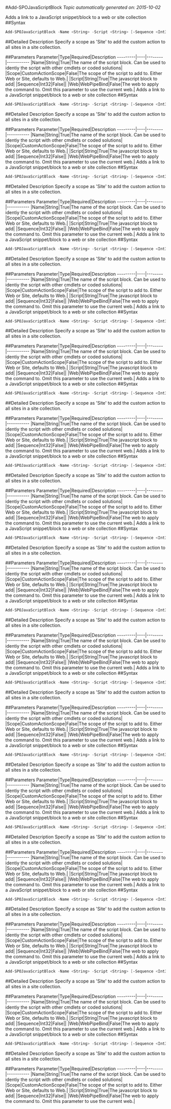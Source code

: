 #Add-SPOJavaScriptBlock
*Topic automatically generated on: 2015-10-02*

Adds a link to a JavaScript snippet/block to a web or site collection
##Syntax
```powershell
Add-SPOJavaScriptBlock -Name <String> -Script <String> [-Sequence <Int32>] [-Scope <CustomActionScope>] [-Web <WebPipeBind>]
```


##Detailed Description
Specify a scope as 'Site' to add the custom action to all sites in a site collection.

##Parameters
Parameter|Type|Required|Description
---------|----|--------|-----------
|Name|String|True|The name of the script block. Can be used to identiy the script with other cmdlets or coded solutions|
|Scope|CustomActionScope|False|The scope of the script to add to. Either Web or Site, defaults to Web.|
|Script|String|True|The javascript block to add|
|Sequence|Int32|False||
|Web|WebPipeBind|False|The web to apply the command to. Omit this parameter to use the current web.|
Adds a link to a JavaScript snippet/block to a web or site collection
##Syntax
```powershell
Add-SPOJavaScriptBlock -Name <String> -Script <String> [-Sequence <Int32>] [-Scope <CustomActionScope>] [-Web <WebPipeBind>]
```


##Detailed Description
Specify a scope as 'Site' to add the custom action to all sites in a site collection.

##Parameters
Parameter|Type|Required|Description
---------|----|--------|-----------
|Name|String|True|The name of the script block. Can be used to identiy the script with other cmdlets or coded solutions|
|Scope|CustomActionScope|False|The scope of the script to add to. Either Web or Site, defaults to Web.|
|Script|String|True|The javascript block to add|
|Sequence|Int32|False||
|Web|WebPipeBind|False|The web to apply the command to. Omit this parameter to use the current web.|
Adds a link to a JavaScript snippet/block to a web or site collection
##Syntax
```powershell
Add-SPOJavaScriptBlock -Name <String> -Script <String> [-Sequence <Int32>] [-Scope <CustomActionScope>] [-Web <WebPipeBind>]
```


##Detailed Description
Specify a scope as 'Site' to add the custom action to all sites in a site collection.

##Parameters
Parameter|Type|Required|Description
---------|----|--------|-----------
|Name|String|True|The name of the script block. Can be used to identiy the script with other cmdlets or coded solutions|
|Scope|CustomActionScope|False|The scope of the script to add to. Either Web or Site, defaults to Web.|
|Script|String|True|The javascript block to add|
|Sequence|Int32|False||
|Web|WebPipeBind|False|The web to apply the command to. Omit this parameter to use the current web.|
Adds a link to a JavaScript snippet/block to a web or site collection
##Syntax
```powershell
Add-SPOJavaScriptBlock -Name <String> -Script <String> [-Sequence <Int32>] [-Scope <CustomActionScope>] [-Web <WebPipeBind>]
```


##Detailed Description
Specify a scope as 'Site' to add the custom action to all sites in a site collection.

##Parameters
Parameter|Type|Required|Description
---------|----|--------|-----------
|Name|String|True|The name of the script block. Can be used to identiy the script with other cmdlets or coded solutions|
|Scope|CustomActionScope|False|The scope of the script to add to. Either Web or Site, defaults to Web.|
|Script|String|True|The javascript block to add|
|Sequence|Int32|False||
|Web|WebPipeBind|False|The web to apply the command to. Omit this parameter to use the current web.|
Adds a link to a JavaScript snippet/block to a web or site collection
##Syntax
```powershell
Add-SPOJavaScriptBlock -Name <String> -Script <String> [-Sequence <Int32>] [-Scope <CustomActionScope>] [-Web <WebPipeBind>]
```


##Detailed Description
Specify a scope as 'Site' to add the custom action to all sites in a site collection.

##Parameters
Parameter|Type|Required|Description
---------|----|--------|-----------
|Name|String|True|The name of the script block. Can be used to identiy the script with other cmdlets or coded solutions|
|Scope|CustomActionScope|False|The scope of the script to add to. Either Web or Site, defaults to Web.|
|Script|String|True|The javascript block to add|
|Sequence|Int32|False||
|Web|WebPipeBind|False|The web to apply the command to. Omit this parameter to use the current web.|
Adds a link to a JavaScript snippet/block to a web or site collection
##Syntax
```powershell
Add-SPOJavaScriptBlock -Name <String> -Script <String> [-Sequence <Int32>] [-Scope <CustomActionScope>] [-Web <WebPipeBind>]
```


##Detailed Description
Specify a scope as 'Site' to add the custom action to all sites in a site collection.

##Parameters
Parameter|Type|Required|Description
---------|----|--------|-----------
|Name|String|True|The name of the script block. Can be used to identiy the script with other cmdlets or coded solutions|
|Scope|CustomActionScope|False|The scope of the script to add to. Either Web or Site, defaults to Web.|
|Script|String|True|The javascript block to add|
|Sequence|Int32|False||
|Web|WebPipeBind|False|The web to apply the command to. Omit this parameter to use the current web.|
Adds a link to a JavaScript snippet/block to a web or site collection
##Syntax
```powershell
Add-SPOJavaScriptBlock -Name <String> -Script <String> [-Sequence <Int32>] [-Scope <CustomActionScope>] [-Web <WebPipeBind>]
```


##Detailed Description
Specify a scope as 'Site' to add the custom action to all sites in a site collection.

##Parameters
Parameter|Type|Required|Description
---------|----|--------|-----------
|Name|String|True|The name of the script block. Can be used to identiy the script with other cmdlets or coded solutions|
|Scope|CustomActionScope|False|The scope of the script to add to. Either Web or Site, defaults to Web.|
|Script|String|True|The javascript block to add|
|Sequence|Int32|False||
|Web|WebPipeBind|False|The web to apply the command to. Omit this parameter to use the current web.|
Adds a link to a JavaScript snippet/block to a web or site collection
##Syntax
```powershell
Add-SPOJavaScriptBlock -Name <String> -Script <String> [-Sequence <Int32>] [-Scope <CustomActionScope>] [-Web <WebPipeBind>]
```


##Detailed Description
Specify a scope as 'Site' to add the custom action to all sites in a site collection.

##Parameters
Parameter|Type|Required|Description
---------|----|--------|-----------
|Name|String|True|The name of the script block. Can be used to identiy the script with other cmdlets or coded solutions|
|Scope|CustomActionScope|False|The scope of the script to add to. Either Web or Site, defaults to Web.|
|Script|String|True|The javascript block to add|
|Sequence|Int32|False||
|Web|WebPipeBind|False|The web to apply the command to. Omit this parameter to use the current web.|
Adds a link to a JavaScript snippet/block to a web or site collection
##Syntax
```powershell
Add-SPOJavaScriptBlock -Name <String> -Script <String> [-Sequence <Int32>] [-Scope <CustomActionScope>] [-Web <WebPipeBind>]
```


##Detailed Description
Specify a scope as 'Site' to add the custom action to all sites in a site collection.

##Parameters
Parameter|Type|Required|Description
---------|----|--------|-----------
|Name|String|True|The name of the script block. Can be used to identiy the script with other cmdlets or coded solutions|
|Scope|CustomActionScope|False|The scope of the script to add to. Either Web or Site, defaults to Web.|
|Script|String|True|The javascript block to add|
|Sequence|Int32|False||
|Web|WebPipeBind|False|The web to apply the command to. Omit this parameter to use the current web.|
Adds a link to a JavaScript snippet/block to a web or site collection
##Syntax
```powershell
Add-SPOJavaScriptBlock -Name <String> -Script <String> [-Sequence <Int32>] [-Scope <CustomActionScope>] [-Web <WebPipeBind>]
```


##Detailed Description
Specify a scope as 'Site' to add the custom action to all sites in a site collection.

##Parameters
Parameter|Type|Required|Description
---------|----|--------|-----------
|Name|String|True|The name of the script block. Can be used to identiy the script with other cmdlets or coded solutions|
|Scope|CustomActionScope|False|The scope of the script to add to. Either Web or Site, defaults to Web.|
|Script|String|True|The javascript block to add|
|Sequence|Int32|False||
|Web|WebPipeBind|False|The web to apply the command to. Omit this parameter to use the current web.|
Adds a link to a JavaScript snippet/block to a web or site collection
##Syntax
```powershell
Add-SPOJavaScriptBlock -Name <String> -Script <String> [-Sequence <Int32>] [-Scope <CustomActionScope>] [-Web <WebPipeBind>]
```


##Detailed Description
Specify a scope as 'Site' to add the custom action to all sites in a site collection.

##Parameters
Parameter|Type|Required|Description
---------|----|--------|-----------
|Name|String|True|The name of the script block. Can be used to identiy the script with other cmdlets or coded solutions|
|Scope|CustomActionScope|False|The scope of the script to add to. Either Web or Site, defaults to Web.|
|Script|String|True|The javascript block to add|
|Sequence|Int32|False||
|Web|WebPipeBind|False|The web to apply the command to. Omit this parameter to use the current web.|
Adds a link to a JavaScript snippet/block to a web or site collection
##Syntax
```powershell
Add-SPOJavaScriptBlock -Name <String> -Script <String> [-Sequence <Int32>] [-Scope <CustomActionScope>] [-Web <WebPipeBind>]
```


##Detailed Description
Specify a scope as 'Site' to add the custom action to all sites in a site collection.

##Parameters
Parameter|Type|Required|Description
---------|----|--------|-----------
|Name|String|True|The name of the script block. Can be used to identiy the script with other cmdlets or coded solutions|
|Scope|CustomActionScope|False|The scope of the script to add to. Either Web or Site, defaults to Web.|
|Script|String|True|The javascript block to add|
|Sequence|Int32|False||
|Web|WebPipeBind|False|The web to apply the command to. Omit this parameter to use the current web.|
Adds a link to a JavaScript snippet/block to a web or site collection
##Syntax
```powershell
Add-SPOJavaScriptBlock -Name <String> -Script <String> [-Sequence <Int32>] [-Scope <CustomActionScope>] [-Web <WebPipeBind>]
```


##Detailed Description
Specify a scope as 'Site' to add the custom action to all sites in a site collection.

##Parameters
Parameter|Type|Required|Description
---------|----|--------|-----------
|Name|String|True|The name of the script block. Can be used to identiy the script with other cmdlets or coded solutions|
|Scope|CustomActionScope|False|The scope of the script to add to. Either Web or Site, defaults to Web.|
|Script|String|True|The javascript block to add|
|Sequence|Int32|False||
|Web|WebPipeBind|False|The web to apply the command to. Omit this parameter to use the current web.|
Adds a link to a JavaScript snippet/block to a web or site collection
##Syntax
```powershell
Add-SPOJavaScriptBlock -Name <String> -Script <String> [-Sequence <Int32>] [-Scope <CustomActionScope>] [-Web <WebPipeBind>]
```


##Detailed Description
Specify a scope as 'Site' to add the custom action to all sites in a site collection.

##Parameters
Parameter|Type|Required|Description
---------|----|--------|-----------
|Name|String|True|The name of the script block. Can be used to identiy the script with other cmdlets or coded solutions|
|Scope|CustomActionScope|False|The scope of the script to add to. Either Web or Site, defaults to Web.|
|Script|String|True|The javascript block to add|
|Sequence|Int32|False||
|Web|WebPipeBind|False|The web to apply the command to. Omit this parameter to use the current web.|
Adds a link to a JavaScript snippet/block to a web or site collection
##Syntax
```powershell
Add-SPOJavaScriptBlock -Name <String> -Script <String> [-Sequence <Int32>] [-Scope <CustomActionScope>] [-Web <WebPipeBind>]
```


##Detailed Description
Specify a scope as 'Site' to add the custom action to all sites in a site collection.

##Parameters
Parameter|Type|Required|Description
---------|----|--------|-----------
|Name|String|True|The name of the script block. Can be used to identiy the script with other cmdlets or coded solutions|
|Scope|CustomActionScope|False|The scope of the script to add to. Either Web or Site, defaults to Web.|
|Script|String|True|The javascript block to add|
|Sequence|Int32|False||
|Web|WebPipeBind|False|The web to apply the command to. Omit this parameter to use the current web.|
